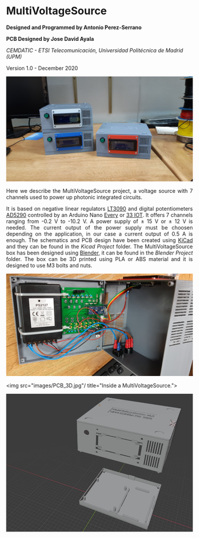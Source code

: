 # MultiVoltageSource

<b> Designed and Programmed by Antonio Perez-Serrano </b> 

<b> PCB Designed by Jose David Ayala </b> 

<i> CEMDATIC - ETSI Telecomunicación, Universidad Politécnica de Madrid (UPM) </i>

Version 1.0 - December 2020


<p align="center">
<img src="images/Sources.jpg"
     title="MultiVoltageSources finished and ready to work.">
</p>

<p align="justify"> Here we describe the MultiVoltageSource project, a voltage source with 7 channels used to power up photonic integrated circuits. </p>

<p align="justify">
It is based on negative linear regulators <a href="https://www.analog.com/en/products/lt3090.html#product-overview" target="_blank">LT3090</a> and digital potentiometers <a href="https://www.analog.com/en/products/ad5290.html" target="_blank">AD5290</a> controlled by an Arduino Nano <a href="https://store.arduino.cc/arduino-nano-every" target="_blank">Every</a> or <a href="https://store.arduino.cc/arduino-nano-33-iot" target="_blank">33 IOT</a>. It offers 7 channels ranging from -0.2 V to -10.2 V. A power supply of &plusmn; 15 V or &plusmn; 12 V is needed. The current output of the power supply must be choosen depending on the application, in our case a current output of 0.5 A is enough. The schematics and PCB design have been created using <a href="https://kicad.org/" target="_blank">KiCad</a> and they can be found in the <i> Kicad Project </i> folder. The MultiVoltageSource box has been designed using <a href="https://www.blender.org/" target="_blank">Blender</a>, it can be found in the <i> Blender Project </i> folder. The box can be 3D printed using PLA or ABS material and it is designed to use M3 bolts and nuts.   
</p>


<p align="center">
<img src="images/Inside.jpg"/
     title="Inside a MultiVoltageSource.">
</p>


<img src="images/PCB_3D.jpg"/
     title="Inside a MultiVoltageSource.">


<img src="images/Box_Blender.JPG"/>

